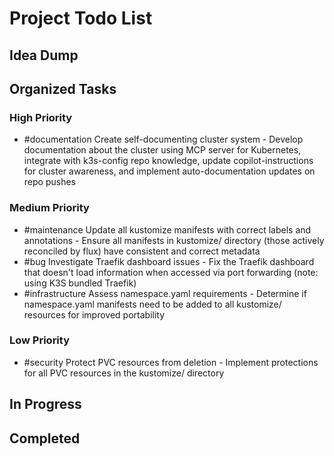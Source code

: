 # Project Todo List

## Idea Dump
<!-- Place for dumping unorganized ideas -->

## Organized Tasks
<!-- Copilot will maintain this section -->

### High Priority
<!-- Critical bugs and important features -->
- #documentation Create self-documenting cluster system - Develop documentation about the cluster using MCP server for Kubernetes, integrate with k3s-config repo knowledge, update copilot-instructions for cluster awareness, and implement auto-documentation updates on repo pushes

### Medium Priority
<!-- Enhancements and improvements -->
- #maintenance Update all kustomize manifests with correct labels and annotations - Ensure all manifests in kustomize/ directory (those actively reconciled by flux) have consistent and correct metadata
- #bug Investigate Traefik dashboard issues - Fix the Traefik dashboard that doesn't load information when accessed via port forwarding (note: using K3S bundled Traefik)
- #infrastructure Assess namespace.yaml requirements - Determine if namespace.yaml manifests need to be added to all kustomize/ resources for improved portability

### Low Priority
<!-- Nice-to-haves and maintenance tasks -->
- #security Protect PVC resources from deletion - Implement protections for all PVC resources in the kustomize/ directory


## In Progress
<!-- Tasks currently being worked on -->


## Completed
<!-- Finished tasks -->

